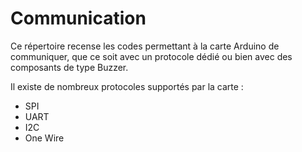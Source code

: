 # Communication

Ce répertoire recense les codes permettant à la carte Arduino de communiquer, que ce soit avec un protocole dédié ou bien avec des composants de type Buzzer.

Il existe de nombreux protocoles supportés par la carte :

- SPI
- UART
- I2C
- One Wire

